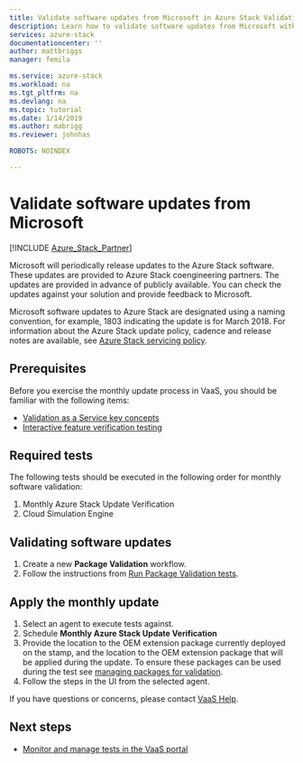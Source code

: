 ```yaml
---
title: Validate software updates from Microsoft in Azure Stack Validation as a Service | Microsoft Docs
description: Learn how to validate software updates from Microsoft with Validation as a Service.
services: azure-stack
documentationcenter: ''
author: mattbriggs
manager: femila

ms.service: azure-stack
ms.workload: na
ms.tgt_pltfrm: na
ms.devlang: na
ms.topic: tutorial
ms.date: 1/14/2019
ms.author: mabrigg
ms.reviewer: johnhas

ROBOTS: NOINDEX

---
```


# Validate software updates from Microsoft

[!INCLUDE [Azure_Stack_Partner](./includes/azure-stack-partner-appliesto.md)]

Microsoft will periodically release updates to the Azure Stack software. These updates are provided to Azure Stack coengineering partners. The updates are provided in advance of publicly available. You can check the updates against your solution and provide feedback to Microsoft.

Microsoft software updates to Azure Stack are designated using a naming convention, for example, 1803 indicating the update is for March 2018. For information about the Azure Stack update policy, cadence and release notes are available, see [Azure Stack servicing policy](https://docs.microsoft.com/azure/azure-stack/azure-stack-servicing-policy).

## Prerequisites

Before you exercise the monthly update process in VaaS, you should be familiar with the following items:

- [Validation as a Service key concepts](azure-stack-vaas-key-concepts.md)
- [Interactive feature verification testing](azure-stack-vaas-interactive-feature-verification.md)

## Required tests

The following tests should be executed in the following order for monthly software validation:

1. Monthly Azure Stack Update Verification
2. Cloud Simulation Engine

## Validating software updates

1. Create a new **Package Validation** workflow.
1. Follow the instructions from [Run Package Validation tests](azure-stack-vaas-validate-oem-package.md#run-package-validation-tests).

## Apply the monthly update

1. Select an agent to execute tests against.
1. Schedule **Monthly Azure Stack Update Verification**
1. Provide the location to the OEM extension package currently deployed on the stamp, and the location to the OEM extension package that will be applied during the update. To ensure these packages can be used during the test see [managing packages for validation](azure-stack-vaas-validate-oem-package.md#managing-packages-for-validation).
1. Follow the steps in the UI from the selected agent.

If you have questions or concerns, please contact [VaaS Help](mailto:vaashelp@microsoft.com).

## Next steps

- [Monitor and manage tests in the VaaS portal](azure-stack-vaas-monitor-test.md)